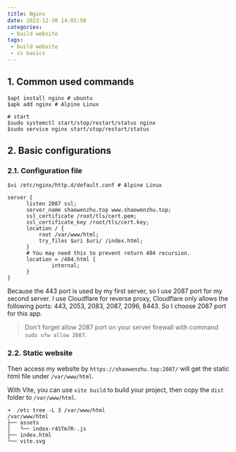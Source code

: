 ```yaml
---
title: Nginx
date: 2023-12-30 14:01:50
categories:
 - build website
tags:
 - build website
 - cs basics
---
```


## 1. Common used commands

```shell
$apt install nginx # ubuntu
$apk add nginx # Alpine Linux

# start
$sudo systemctl start/stop/restart/status nginx
$sudo service nginx start/stop/restart/status
```

## 2. Basic configurations

### 2.1. Configuration file

```shell
$vi /etc/nginx/http.d/default.conf # Alpine Linux

server {
      listen 2087 ssl;
      server_name shaowenzhu.top www.shaowenzhu.top;
      ssl_certificate /root/tls/cert.pem;
      ssl_certificate_key /root/tls/cert.key;
      location / {
          root /var/www/html;
          try_files $uri $uri/ /index.html;
      }
      # You may need this to prevent return 404 recursion.
      location = /404.html {
              internal;
      }
}
```

Because the 443 port is used by my first server, so I use 2087 port for my second server. I use Cloudflare for reverse proxy, Cloudflare only allows the following ports: 443, 2053, 2083, 2087, 2096, 8443. So I choose 2087 port for this app. 

> Don't forget allow 2087 port on your server firewall with command `sudo ufw allow 2087`.

### 2.2. Static website

Then access my website by `https://shaowenzhu.top:2087/` will get the static html file under `/var/www/html`. 

With Vite, you can use `vite build` to build your project, then copy the `dist` folder to `/var/www/html`. 

```shell
➜  /etc tree -L 3 /var/www/html
/var/www/html
├── assets
│   └── index-r4STm7R-.js
├── index.html
└── vite.svg
```

